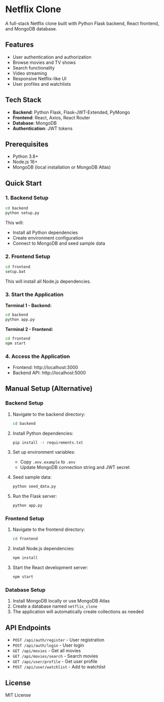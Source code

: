 # Netflix Clone

A full-stack Netflix clone built with Python Flask backend, React frontend, and MongoDB database.

## Features

- User authentication and authorization
- Browse movies and TV shows
- Search functionality
- Video streaming
- Responsive Netflix-like UI
- User profiles and watchlists

## Tech Stack

- **Backend**: Python Flask, Flask-JWT-Extended, PyMongo
- **Frontend**: React, Axios, React Router
- **Database**: MongoDB
- **Authentication**: JWT tokens

## Prerequisites

- Python 3.8+
- Node.js 16+
- MongoDB (local installation or MongoDB Atlas)

## Quick Start

### 1. Backend Setup

```bash
cd backend
python setup.py
```

This will:
- Install all Python dependencies
- Create environment configuration
- Connect to MongoDB and seed sample data

### 2. Frontend Setup

```bash
cd frontend
setup.bat
```

This will install all Node.js dependencies.

### 3. Start the Application

**Terminal 1 - Backend:**
```bash
cd backend
python app.py
```

**Terminal 2 - Frontend:**
```bash
cd frontend
npm start
```

### 4. Access the Application

- Frontend: http://localhost:3000
- Backend API: http://localhost:5000

## Manual Setup (Alternative)

### Backend Setup

1. Navigate to the backend directory:
   ```bash
   cd backend
   ```

2. Install Python dependencies:
   ```bash
   pip install -r requirements.txt
   ```

3. Set up environment variables:
   - Copy `.env.example` to `.env`
   - Update MongoDB connection string and JWT secret

4. Seed sample data:
   ```bash
   python seed_data.py
   ```

5. Run the Flask server:
   ```bash
   python app.py
   ```

### Frontend Setup

1. Navigate to the frontend directory:
   ```bash
   cd frontend
   ```

2. Install Node.js dependencies:
   ```bash
   npm install
   ```

3. Start the React development server:
   ```bash
   npm start
   ```

### Database Setup

1. Install MongoDB locally or use MongoDB Atlas
2. Create a database named `netflix_clone`
3. The application will automatically create collections as needed

## API Endpoints

- `POST /api/auth/register` - User registration
- `POST /api/auth/login` - User login
- `GET /api/movies` - Get all movies
- `GET /api/movies/search` - Search movies
- `GET /api/user/profile` - Get user profile
- `POST /api/user/watchlist` - Add to watchlist

## License

MIT License
